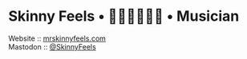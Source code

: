 # Skinny Feels • 👨🏻‍💻👨🏼‍🎤 • Musician

Website    :: [mrskinnyfeels.com](https://mrskinnyfeels.com)  
Mastodon   :: [@SkinnyFeels](https://mas.to/@SkinnyFeels)  
